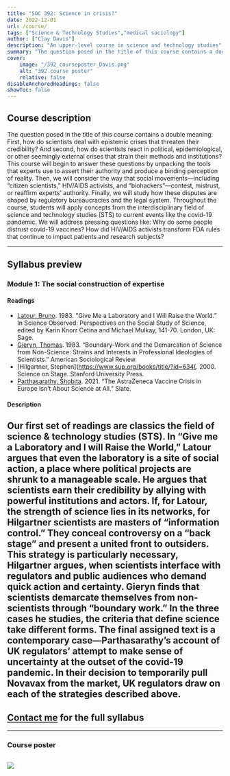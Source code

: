 ```yaml
---
title: "SOC 392: Science in crisis?" 
date: 2022-12-01
url: /course/
tags: ["Science & Technology Studies","medical sociology"]
author: ["Clay Davis"]
description: "An upper-level course in science and technology studies" 
summary: "The question posed in the title of this course contains a double meaning: First, how do scientists deal with epistemic crises that threaten their credibility? And second, how do scientists react in political, epidemiological, or other seemingly external crises that strain their methods and institutions? This course will begin to answer these questions by unpacking the tools that experts use to assert their authority and produce a binding perception of reality. Then, we will consider the way that social movements—including “citizen scientists,” HIV/AIDS activists, and “biohackers”—contest, mistrust, or reaffirm experts’ authority. Finally, we will study how these disputes are shaped by regulatory bureaucracies and the legal system." 
cover:
    image: "/392_courseposter_Davis.png"
    alt: "392 course poster"
    relative: false
disableAnchoredHeadings: false
showToc: false
---
```


## Course description

The question posed in the title of this course contains a double meaning: First, how do scientists deal with epistemic crises that threaten their credibility? And second, how do scientists react in political, epidemiological, or other seemingly external crises that strain their methods and institutions? This course will begin to answer these questions by unpacking the tools that experts use to assert their authority and produce a binding perception of reality. Then, we will consider the way that social movements—including “citizen scientists,” HIV/AIDS activists, and “biohackers”—contest, mistrust, or reaffirm experts’ authority. Finally, we will study how these disputes are shaped by regulatory bureaucracies and the legal system. Throughout the course, students will apply concepts from the interdisciplinary field of science and technology studies (STS) to current events like the covid-19 pandemic. We will address pressing questions like: Why do some people distrust covid-19 vaccines? How did HIV/AIDS activists transform FDA rules that continue to impact patients and research subjects?

---

## Syllabus preview
### Module 1: The social construction of expertise
#### Readings

- [Latour, Bruno](http://www.bruno-latour.fr/sites/default/files/12-GIVE-ME-A-LAB-GB.pdf). 1983. "Give Me a Laboratory and I Will Raise the World.” In Science Observed: Perspectives on the Social Study of Science, edited by Karin Knorr Cetina and Michael Mulkay, 141-70. London, UK: Sage.
- [Gieryn, Thomas](https://doi.org/10.2307/2095325). 1983. “Boundary-Work and the Demarcation of Science from Non-Science: Strains and Interests in Professional Ideologies of Scientists.” American Sociological Review.
- [Hilgartner, Stephen](https://www.sup.org/books/title/?id=634(. 2000. Science on Stage. Stanford University Press.
- [Parthasarathy, Shobita](https://slate.com/technology/2021/03/oxford-astrazeneca-vaccine-blood-clots-europe-trust.html). 2021. “The AstraZeneca Vaccine Crisis in Europe Isn’t About Science at All.” Slate.


#### Description

Our first set of readings are classics the field of science & technology studies (STS). In “Give me a Laboratory and I will Raise the World,” Latour argues that even the laboratory is a site of social action, a place where political projects are shrunk to a manageable scale. He argues that scientists earn their credibility by allying with powerful institutions and actors. If, for Latour, the strength of science lies in its networks, for Hilgartner scientists are masters of “information control.” They conceal controversy on a “back stage” and present a united front to outsiders. This strategy is particularly necessary, Hilgartner argues, when scientists interface with regulators and public audiences who demand quick action and certainty. Gieryn finds that scientists demarcate themselves from non-scientists through “boundary work.” In the three cases he studies, the criteria that define science take different forms. The final assigned text is a contemporary case—Parthasarathy’s account of UK regulators’ attempt to make sense of uncertainty at the outset of the covid-19 pandemic. In their decision to temporarily pull Novavax from the market, UK regulators draw on each of the strategies described above.
---
## [Contact me](cdavis@u.northwestern.edu) for the full syllabus
---

### Course poster

![](/392_courseposter_Davis.png)
---

